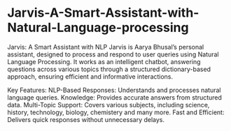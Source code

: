 # Jarvis-A-Smart-Assistant-with-Natural-Language-processing
Jarvis: A Smart Assistant with NLP Jarvis is Aarya Bhusal’s personal assistant, designed to process and respond to user queries using Natural Language Processing. It works as an intelligent chatbot, answering questions across various topics through a structured dictionary-based approach, ensuring efficient and informative interactions.

Key Features:
NLP-Based Responses: Understands and processes natural language queries.
Knowledge: Provides accurate answers from structured data.
Multi-Topic Support: Covers various subjects, including science, history, technology, biology, chemistery and many more.
Fast and Efficient: Delivers quick responses without unnecessary delays.
